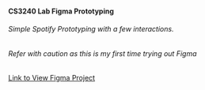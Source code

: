 #### CS3240 Lab Figma Prototyping
###### Simple Spotify Prototyping with a few interactions.
###### Refer with caution as this is my first time trying out Figma

[Link to View Figma Project](https://www.figma.com/file/pmzOnXA3I2raETAzY0wZPs/CS3240-Figma-Lab?node-id=0%3A1)
